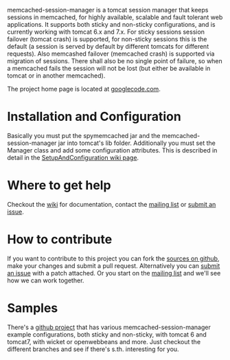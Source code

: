 memcached-session-manager is a tomcat session manager that keeps sessions in memcached, for highly available, scalable and fault tolerant web applications. It supports both sticky and non-sticky configurations, and is currently working with tomcat 6.x and 7.x. For sticky sessions session failover (tomcat crash) is supported, for non-sticky sessions this is the default (a session is served by default by different tomcats for different requests). Also memcashed failover (memcached crash) is supported via migration of sessions. There shall also be no single point of failure, so when a memcached fails the session will not be lost (but either be available in tomcat or in another memcached).

The project home page is located at [googlecode.com](http://code.google.com/p/memcached-session-manager/).

# Installation and Configuration
Basically you must put the spymemcached jar and the memcached-session-manager jar into tomcat's lib folder.
Additionally you must set the Manager class and add some configuration attributes. This is described in detail in the [SetupAndConfiguration wiki page](http://code.google.com/p/memcached-session-manager/wiki/SetupAndConfiguration).

# Where to get help
Checkout the [wiki](http://code.google.com/p/memcached-session-manager/w/list) for documentation, contact the [mailing list](http://groups.google.com/group/memcached-session-manager) or [submit an issue](http://code.google.com/p/memcached-session-manager/issues/list).

# How to contribute
If you want to contribute to this project you can fork the [sources on github](https://github.com/magro/memcached-session-manager), make your changes and submit a pull request. Alternatively you can [submit an issue](http://code.google.com/p/memcached-session-manager/issues/list) with a patch attached. Or you start on the [mailing list](http://groups.google.com/group/memcached-session-manager) and we'll see how we can work together.

# Samples
There's a [github project](https://github.com/magro/msm-sample-webapp) that has various memcached-session-manager example configurations, both sticky and non-sticky, with tomcat 6 and tomcat7, with wicket or openwebbeans and more. Just checkout the different branches and see if there's s.th. interesting for you.
